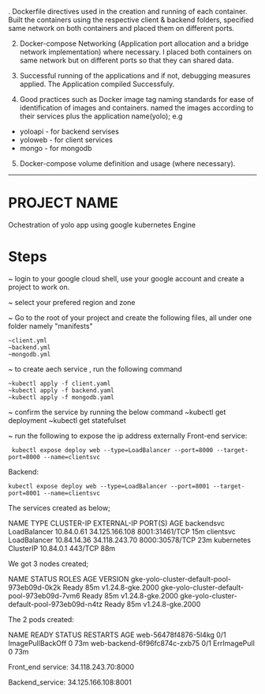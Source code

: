 . Dockerfile directives used in the creation and running of each container.
Built the containers using the respective client & backend folders, specified
same network on both containers and placed them on different ports.

2. Docker-compose Networking (Application port allocation and a bridge network implementation) where necessary.
I placed both containers on same network but on different ports so that they can shared data.

3. Successful running of the applications and if not, debugging measures applied.
The Application compiled Successfuly.

4. Good practices such as Docker image tag naming standards for ease of identification of images and containers. 
named the images according to their services plus the application name(yolo);
e.g 
* yoloapi - for backend servises
* yoloweb - for client services
* mongo - for mongodb

5. Docker-compose volume definition and usage (where necessary).

-----------------------------------------------------------------
# PROJECT NAME
Ochestration of yolo app using google kubernetes Engine

# Steps
~ login to your google cloud shell, use your google account and create a project to work on.

~ select your prefered region and zone

~ Go to the root of your project and create the following files, all under one folder namely "manifests"

    ~client.yml
    ~backend.yml
    ~mongodb.yml

~ to create aech service , run the following command

    ~kubectl apply -f client.yaml
    ~kubectl apply -f backend.yaml
    ~kubectl apply -f mongodb.yaml

~ confirm the service by running the below command
    ~kubectl get deployment 
    ~kubectl get statefulset

~ run the following to expose the ip address externally
Front-end service:

     kubectl expose deploy web --type=LoadBalancer --port=8000 --target-port=8000 --name=clientsvc

Backend:

    kubectl expose deploy web --type=LoadBalancer --port=8001 --target-port=8001 --name=clientsvc

The services created as below;

NAME          TYPE           CLUSTER-IP    EXTERNAL-IP      PORT(S)          AGE
backendsvc    LoadBalancer   10.84.0.61    34.125.166.108   8001:31461/TCP   15m
clientsvc     LoadBalancer   10.84.14.36   34.118.243.70    8000:30578/TCP   23m
kubernetes    ClusterIP      10.84.0.1     <none>           443/TCP          88m

We got 3 nodes created;

NAME                                          STATUS   ROLES    AGE   VERSION
gke-yolo-cluster-default-pool-973eb09d-0k2k   Ready    <none>   85m   v1.24.8-gke.2000
gke-yolo-cluster-default-pool-973eb09d-7vm6   Ready    <none>   85m   v1.24.8-gke.2000
gke-yolo-cluster-default-pool-973eb09d-n4tz   Ready    <none>   85m   v1.24.8-gke.2000

The 2 pods created:

NAME                           READY   STATUS             RESTARTS   AGE
web-56478f4876-5l4kg           0/1     ImagePullBackOff   0          73m
web-backend-6f96fc874c-zxb75   0/1     ErrImagePull       0          73m

Front_end service:   34.118.243.70:8000

Backend_service:  34.125.166.108:8001


